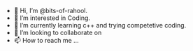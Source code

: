 - 👋 Hi, I’m @bits-of-rahool.
- 👀 I’m interested in Coding.
- 🌱 I’m currently learning c++ and trying competetive coding.
- 💞️ I’m looking to collaborate on 
- 📫 How to reach me ...

<!---
bits-of-rahool/bits-of-rahool is a ✨ special ✨ repository because its `README.md` (this file) appears on your GitHub profile.
You can click the Preview link to take a look at your changes.
--->

